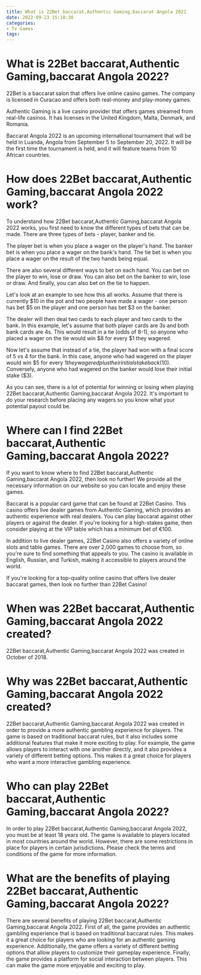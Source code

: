 ```yaml
---
title: What is 22Bet baccarat,Authentic Gaming,baccarat Angola 2022 
date: 2022-09-23 15:18:38
categories:
- Tv Games
tags:
---
```



# What is 22Bet baccarat,Authentic Gaming,baccarat Angola 2022? 

22Bet is a baccarat salon that offers live online casino games. The company is licensed in Curacao and offers both real-money and play-money games. 

Authentic Gaming is a live casino provider that offers games streamed from real-life casinos. It has licenses in the United Kingdom, Malta, Denmark, and Romania. 

Baccarat Angola 2022 is an upcoming international tournament that will be held in Luanda, Angola from September 5 to September 20, 2022. It will be the first time the tournament is held, and it will feature teams from 10 African countries.

# How does 22Bet baccarat,Authentic Gaming,baccarat Angola 2022 work? 

To understand how 22Bet baccarat,Authentic Gaming,baccarat Angola 2022 works, you first need to know the different types of bets that can be made. There are three types of bets - player, banker and tie. 

The player bet is when you place a wager on the player's hand. The banker bet is when you place a wager on the bank's hand. The tie bet is when you place a wager on the result of the two hands being equal. 

There are also several different ways to bet on each hand. You can bet on the player to win, lose or draw. You can also bet on the banker to win, lose or draw. And finally, you can also bet on the tie to happen. 

Let's look at an example to see how this all works. Assume that there is currently $10 in the pot and two people have made a wager - one person has bet $5 on the player and one person has bet $3 on the banker. 

The dealer will then deal two cards to each player and two cards to the bank. In this example, let's assume that both player cards are 3s and both bank cards are 4s. This would result in a tie (odds of 8-1), so anyone who placed a wager on the tie would win $8 for every $1 they wagered. 

Now let's assume that instead of a tie, the player had won with a final score of 5 vs 4 for the bank. In this case, anyone who had wagered on the player would win $5 for every $1 they wagered plus their initial stake back ($10). Conversely, anyone who had wagered on the banker would lose their initial stake ($3). 

As you can see, there is a lot of potential for winning or losing when playing 22Bet baccarat,Authentic Gaming,baccarat Angola 2022. It's important to do your research before placing any wagers so you know what your potential payout could be.

# Where can I find 22Bet baccarat,Authentic Gaming,baccarat Angola 2022? 

If you want to know where to find 22Bet baccarat,Authentic Gaming,baccarat Angola 2022, then look no further! We provide all the necessary information on our website so you can locate and enjoy these games. 

Baccarat is a popular card game that can be found at 22Bet Casino. This casino offers live dealer games from Authentic Gaming, which provides an authentic experience with real dealers. You can play baccarat against other players or against the dealer. If you're looking for a high-stakes game, then consider playing at the VIP table which has a minimum bet of €100. 

In addition to live dealer games, 22Bet Casino also offers a variety of online slots and table games. There are over 2,000 games to choose from, so you're sure to find something that appeals to you. The casino is available in English, Russian, and Turkish, making it accessible to players around the world. 

If you're looking for a top-quality online casino that offers live dealer baccarat games, then look no further than 22Bet Casino!

# When was 22Bet baccarat,Authentic Gaming,baccarat Angola 2022 created? 

22Bet baccarat,Authentic Gaming,baccarat Angola 2022 was created in October of 2018.

# Why was 22Bet baccarat,Authentic Gaming,baccarat Angola 2022 created?

22Bet baccarat,Authentic Gaming,baccarat Angola 2022 was created in order to provide a more authentic gambling experience for players. The game is based on traditional baccarat rules, but it also includes some additional features that make it more exciting to play. For example, the game allows players to interact with one another directly, and it also provides a variety of different betting options. This makes it a great choice for players who want a more interactive gambling experience.

# Who can play 22Bet baccarat,Authentic Gaming,baccarat Angola 2022?

In order to play 22Bet baccarat,Authentic Gaming,baccarat Angola 2022, you must be at least 18 years old. The game is available to players located in most countries around the world. However, there are some restrictions in place for players in certain jurisdictions. Please check the terms and conditions of the game for more information.

# What are the benefits of playing 22Bet baccarat,Authentic Gaming,baccarat Angola 2022?

There are several benefits of playing 22Bet baccarat,Authentic Gaming,baccarat Angola 2022. First of all, the game provides an authentic gambling experience that is based on traditional baccarat rules. This makes it a great choice for players who are looking for an authentic gaming experience. Additionally, the game offers a variety of different betting options that allow players to customize their gameplay experience. Finally, the game provides a platform for social interaction between players. This can make the game more enjoyable and exciting to play.
